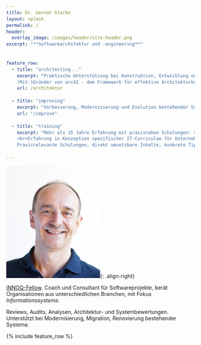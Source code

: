 ```yaml
---
title: Dr. Gernot Starke
layout: splash
permalink: /
header:
  overlay_image: /images/header/site-header.png
excerpt: "**Softwarearchitektur und -engineering**"


feature_row:
  - title: "architecting..."
    excerpt: "Praktische Unterstützung bei Konstruktion, Entwicklung und Dokumentation Ihrer Systeme.<br>
    (Mit-)Gründer von arc42 - dem Framework für effektive Architekturkommunikation."
    url: /architektur

  - title: "improving"
    excerpt: "Verbesserung, Modernisierung und Evolution bestehender Systeme"
    url: "/improve"

  - title: "training"
    excerpt: "Mehr als 15 Jahre Erfahrung mit praxisnahen Schulungen: von Softwarearchitektur (foundation, advanced), Software-Engineering über Agilität bis zu Zeitmanagement.
    <br>Erfahrung in Konzeption spezifischer IT-Curriculae für Unternehmen, strategische Weiterbildung von IT-Personal sowie IT-Themen für Management.<br><br>
    Praxisrelevante Schulungen, direkt umsetzbare Inhalte, konkrete Tipps."

---
```


![](/images/about/gernot-400px.jpg){: .align-right}


[INNOQ-Fellow](https://www.innoq.com/de/staff/gernot-starke/).
Coach und Consultant für Softwareprojekte, berät Organisationen
aus unterschiedlichen Branchen, mit Fokus _Informationssysteme_.

Reviews, Audits, Analysen, Architektur- und Systembewertungen.
Unterstützt bei Modernisierung, Migration, Renovierung bestehender Systeme.

{% include feature_row %}
